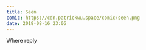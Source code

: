 ```yaml
---
title: Seen
comic: https://cdn.patrickwu.space/comic/seen.png
date: 2018-08-16 23:06
---
```

Where reply

